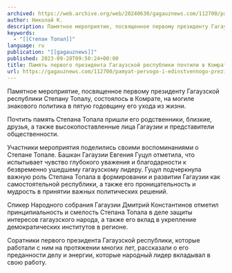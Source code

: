 ```yaml
---
archived: https://web.archive.org/web/20240630/gagauznews.com/112700/pamyat-pervogo-i-edinstvennogo-prezidenta-gagauzskoj-respubliki-pochtili-v-komrate.html
author: Николай К.
description: Памятное мероприятие, посвященное первому президенту Гагаузской республики Степану Топалу, состоялось в Комрате, на могиле знакового политика в пятую годовщину его ухода из жизни. Почтить память Степана Топала пришли его родственники, близкие, друзья, а также высокопоставленные лица Гагаузии и представители общественности. Участники мероприятия поделились своими воспоминаниями о Степане Топале. Башкан Гагаузии Евгения Гуцул отметила, что испытывает чувство глубокого уважения и благодарности к безвременно ушедшему гагаузскому лидеру. Гуцул подчеркнула важную роль Степана Топала в формировании и развитии Гагаузии как самостоятельной республики, а также его проницательность и мудрость в принятии важных политических решений. Спикер Народного собрания Гагаузии Дмитрий Константинов отметил принципиальность и смелость […]
keywords:
  - "[[Степан Топал]]"
language: ru
publication: "[[gagauznews]]"
published: 2023-09-28T09:50:24+00:00
title: Память первого президента Гагаузской республики почтили в Комрате
url: https://gagauznews.com/112700/pamyat-pervogo-i-edinstvennogo-prezidenta-gagauzskoj-respubliki-pochtili-v-komrate.html
---
```


Памятное мероприятие, посвященное первому президенту Гагаузской республики Степану Топалу, состоялось в Комрате, на могиле знакового политика в пятую годовщину его ухода из жизни.

Почтить память Степана Топала пришли его родственники, близкие, друзья, а также высокопоставленные лица Гагаузии и представители общественности.

Участники мероприятия поделились своими воспоминаниями о Степане Топале. Башкан Гагаузии Евгения Гуцул отметила, что испытывает чувство глубокого уважения и благодарности к безвременно ушедшему гагаузскому лидеру. Гуцул подчеркнула важную роль Степана Топала в формировании и развитии Гагаузии как самостоятельной республики, а также его проницательность и мудрость в принятии важных политических решений.

Спикер Народного собрания Гагаузии Дмитрий Константинов отметил принципиальность и смелость Степана Топала в деле защиты интересов гагаузского народа, а также его вклад в укрепление демократических институтов в регионе.

Соратники первого президента Гагаузской республики, которые работали с ним на протяжении многих лет, рассказали о его преданности делу и энергии, которые народный лидер вкладывал в свою работу.